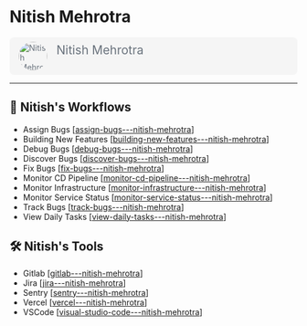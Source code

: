 # Nitish Mehrotra

<div style="display:flex; flex-direction:row; margin: auto; padding: 8px; background-color: rgba(237, 237, 237, 0.5); border-radius:8px; color: #6a737d">
<img src="https://pbs.twimg.com/profile_images/1218045792872615936/SAIJcOi__400x400.jpg" alt="Nitish Mehrotra" style="height: 50px; width:50px; border-radius:50%; margin: auto 8px;"/>
<div style="display:flex; flex-direction:column; margin: auto 8px; ">
<span style="font-size:1.5em;">Nitish Mehrotra</span>
<div style="display:flex; flex-direction:row; align-items: center; height: 20px;">
<a href="https://twitter.com/@Nitish_Mehrotra/" style="margin-right:8px;">
<img src="https://cdn4.iconfinder.com/data/icons/social-media-icons-the-circle-set/48/twitter_circle-512.png" style="height: 16px; width:16px; border-radius:50%;"/>
</a>
<a href="https://github.com/nitishMehrotra/">
<img src="https://cdn0.iconfinder.com/data/icons/octicons/1024/mark-github-512.png" style="height: 16px; width:16px; border-radius:50%;">
</a>
</div>
</div>
</div>

---

## 🧩 Nitish's Workflows

- Assign Bugs [[assign-bugs---nitish-mehrotra]]
- Building New Features [[building-new-features---nitish-mehrotra]]
- Debug Bugs [[debug-bugs---nitish-mehrotra]]
- Discover Bugs [[discover-bugs---nitish-mehrotra]]
- Fix Bugs [[fix-bugs---nitish-mehrotra]]
- Monitor CD Pipeline [[monitor-cd-pipeline---nitish-mehrotra]]
- Monitor Infrastructure [[monitor-infrastructure---nitish-mehrotra]]
- Monitor Service Status [[monitor-service-status---nitish-mehrotra]]
- Track Bugs [[track-bugs---nitish-mehrotra]]
- View Daily Tasks [[view-daily-tasks---nitish-mehrotra]]

## 🛠 Nitish's Tools

- Gitlab [[gitlab---nitish-mehrotra]]
- Jira [[jira---nitish-mehrotra]]
- Sentry [[sentry---nitish-mehrotra]]
- Vercel [[vercel---nitish-mehrotra]]
- VSCode [[visual-studio-code---nitish-mehrotra]]

[//begin]: # "Autogenerated link references for markdown compatibility"
[assign-bugs---nitish-mehrotra]: nitish-mehrotras-workflows/assign-bugs---nitish-mehrotra "Assign Bugs - Nitish Mehrotra"
[building-new-features---nitish-mehrotra]: nitish-mehrotras-workflows/building-new-features---nitish-mehrotra "Building New Features - Nitish Mehrotra"
[debug-bugs---nitish-mehrotra]: nitish-mehrotras-workflows/debug-bugs---nitish-mehrotra "Debug Bugs - Nitish Mehrotra"
[discover-bugs---nitish-mehrotra]: nitish-mehrotras-workflows/discover-bugs---nitish-mehrotra "Discover Bugs - Nitish Mehrotra"
[fix-bugs---nitish-mehrotra]: nitish-mehrotras-workflows/fix-bugs---nitish-mehrotra "Fix Bugs - Nitish Mehrotra"
[monitor-cd-pipeline---nitish-mehrotra]: nitish-mehrotras-workflows/monitor-cd-pipeline---nitish-mehrotra "Monitor CD Pipeline - Nitish Mehrotra"
[monitor-infrastructure---nitish-mehrotra]: nitish-mehrotras-workflows/monitor-infrastructure---nitish-mehrotra "Monitor Infrastructure - Nitish Mehrotra"
[monitor-service-status---nitish-mehrotra]: nitish-mehrotras-workflows/monitor-service-status---nitish-mehrotra "Monitor Service Status - Nitish Mehrotra"
[track-bugs---nitish-mehrotra]: nitish-mehrotras-workflows/track-bugs---nitish-mehrotra "Track Bugs - Nitish Mehrotra"
[view-daily-tasks---nitish-mehrotra]: nitish-mehrotras-workflows/view-daily-tasks---nitish-mehrotra "View Daily Tasks - Nitish Mehrotra"
[gitlab---nitish-mehrotra]: nitish-mehrotras-tools/gitlab---nitish-mehrotra "Gitlab - Nitish Mehrotra"
[jira---nitish-mehrotra]: nitish-mehrotras-tools/jira---nitish-mehrotra "Jira - Nitish Mehrotra"
[sentry---nitish-mehrotra]: nitish-mehrotras-tools/sentry---nitish-mehrotra "Sentry - Nitish Mehrotra"
[vercel---nitish-mehrotra]: nitish-mehrotras-tools/vercel---nitish-mehrotra "Vercel - Nitish Mehrotra"
[visual-studio-code---nitish-mehrotra]: nitish-mehrotras-tools/visual-studio-code---nitish-mehrotra "Visual Studio Code - Nitish Mehrotra"
[//end]: # "Autogenerated link references"
